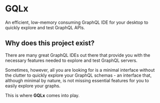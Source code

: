 # GQLx

An efficient, low-memory consuming GraphQL IDE for your desktop to quickly explore and test GraphQL APIs.

## Why does this project exist?

There are many great GraphQL IDEs out there that provide you with the necessary features needed to explore and test GraphQL servers.

Sometimes, however, all you are looking for is a minimal interface without the clutter to quickly explore your GraphQL schemas - an interface that, although minimal by nature, is not missing essential features for you to easily explore your graphs.

This is where **GQLx** comes into play.
